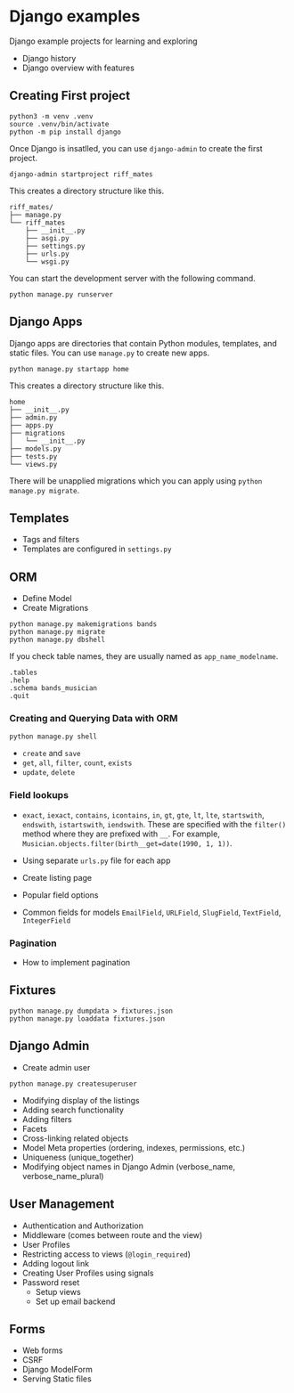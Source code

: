# Django examples

Django example projects for learning and exploring

- Django history
- Django overview with features

## Creating First project

```shell
python3 -m venv .venv
source .venv/bin/activate
python -m pip install django
```
Once Django is insatlled, you can use `django-admin` to create the first project.

```shell
django-admin startproject riff_mates
```

This creates a directory structure like this.

```
riff_mates/
├── manage.py
└── riff_mates
    ├── __init__.py
    ├── asgi.py
    ├── settings.py
    ├── urls.py
    └── wsgi.py
```

You can start the development server with the following command.

```shell
python manage.py runserver
```

## Django Apps

Django apps are directories that contain Python modules, templates, and static files.  You can use `manage.py` to create new apps.

```shell
python manage.py startapp home
```

This creates a directory structure like this.

```
home
├── __init__.py
├── admin.py
├── apps.py
├── migrations
│   └── __init__.py
├── models.py
├── tests.py
└── views.py
``` 

There will be unapplied migrations which you can apply using `python manage.py migrate`.

## Templates

- Tags and filters
- Templates are configured in `settings.py`

## ORM

- Define Model
- Create Migrations

```shell
python manage.py makemigrations bands
python manage.py migrate
python manage.py dbshell
```

If you check table names, they are usually named as `app_name_modelname`.

```shell
.tables
.help
.schema bands_musician
.quit
```

### Creating and Querying Data with ORM

```shell
python manage.py shell
```

- `create` and `save`
- `get`, `all`, `filter`, `count`, `exists`
- `update`, `delete`

### Field lookups

- `exact`, `iexact`, `contains`, `icontains`, `in`, `gt`, `gte`, `lt`, `lte`, `startswith`, `endswith`, `istartswith`, `iendswith`. These are specified with the `filter()` method where they are prefixed with `__`. For example, `Musician.objects.filter(birth__get=date(1990, 1, 1))`.

- Using separate `urls.py` file for each app
- Create listing page
- Popular field options
- Common fields for models `EmailField`, `URLField`, `SlugField`, `TextField`, `IntegerField`

### Pagination

- How to implement pagination

## Fixtures

```shell
python manage.py dumpdata > fixtures.json
python manage.py loaddata fixtures.json
```

## Django Admin

- Create admin user

```shell
python manage.py createsuperuser
```

- Modifying display of the listings
- Adding search functionality
- Adding filters
- Facets
- Cross-linking related objects
- Model Meta properties (ordering, indexes, permissions, etc.)
- Uniqueness (unique_together)
- Modifying object names in Django Admin (verbose_name, verbose_name_plural)

## User Management

- Authentication and Authorization
- Middleware (comes between route and the view)
- User Profiles
- Restricting access to views (`@login_required`)
- Adding logout link
- Creating User Profiles using signals
- Password reset
    - Setup views
    - Set up email backend

## Forms
- Web forms
- CSRF
- Django ModelForm
- Serving Static files